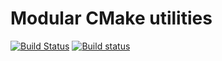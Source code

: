 # Modular CMake utilities

[![Build Status](https://travis-ci.org/vigralibs/vigra_cmake_testing.svg?branch=master)](https://travis-ci.org/vigralibs/vigra_cmake_testing)
[![Build status](https://ci.appveyor.com/api/projects/status/je10ffvax264avbx?svg=true)](https://ci.appveyor.com/project/bluescarni/vigra-cmake-testing)
